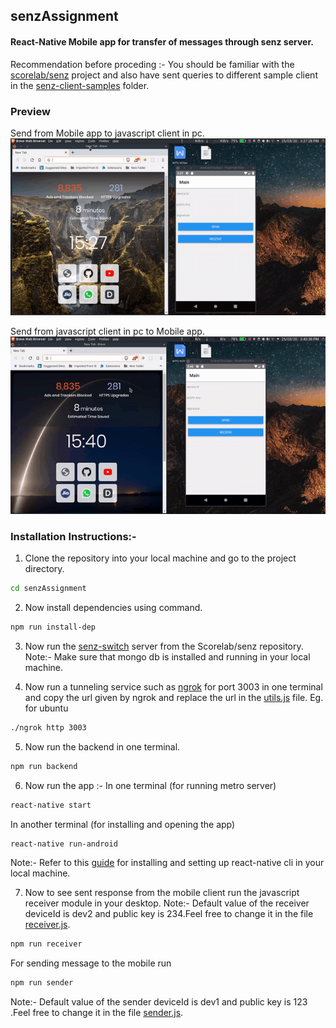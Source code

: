 ## senzAssignment

#### React-Native Mobile app for transfer of messages through senz server.

Recommendation before proceding :- 
You should be familiar with the [scorelab/senz](https://github.com/scorelab/senz) project and also have sent queries to different sample client in the [senz-client-samples](https://github.com/scorelab/senz/tree/master/senz-client-samples) folder.

### Preview 
Send from Mobile app to javascript client in pc.
![Alt Text](./Preview/sendThroughMobile.gif)

Send from javascript client in pc to Mobile app.
![Alt Text](./Preview/receiveToMobile.gif)
### Installation Instructions:-
1. Clone the repository into your local machine and go to the project directory.
```bash
cd senzAssignment
```
2. Now install dependencies using command.
```bash
npm run install-dep
```
3. Now run the [senz-switch](https://github.com/scorelab/senz/tree/master/senz-switch) server from the Scorelab/senz repository.
Note:- Make sure that mongo db is installed and running in your local machine.

4. Now run a tunneling service such as [ngrok](https://ngrok.com/) for port 3003 in one terminal and copy the url given by ngrok and replace the url in the [utils.js](./utils.js) file.
Eg. for ubuntu
```bash
./ngrok http 3003
```
5. Now run the backend in one terminal.
```bash
npm run backend
```
6. Now run the app :-
In one terminal (for running metro server)
```bash
react-native start
```
In another terminal (for installing and opening the app)
```bash
react-native run-android
```
Note:- Refer to this [guide](https://reactnative.dev/docs/getting-started) for installing and setting up react-native cli in your local machine.

7. Now to see sent response from the mobile client run the javascript receiver module in your desktop.
Note:- Default value of the receiver deviceId is dev2 and public key is 234.Feel free to change it in the file [receiver.js](./javascript/transfer/receiver.js).
```bash
npm run receiver
```
For sending message to the mobile run
```bash
npm run sender
```
Note:- Default value of the sender deviceId is dev1 and public key is 123 .Feel free to change it in the file [sender.js](./javascript/transfer/sender.js).
